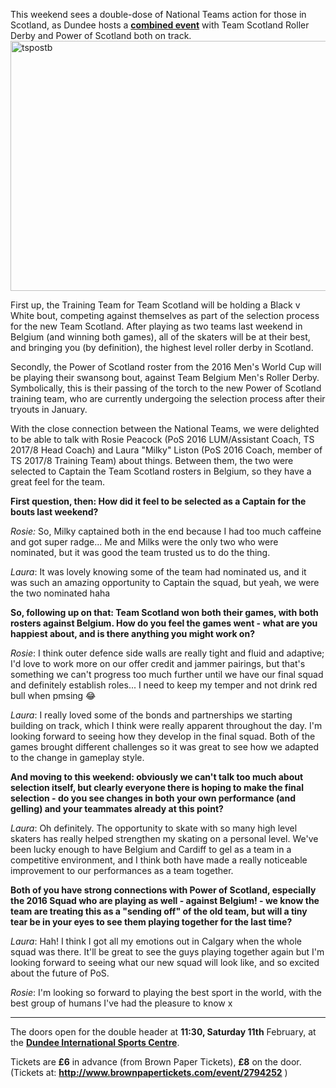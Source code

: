<html><body><p>This weekend sees a double-dose of National Teams action for those in Scotland, as Dundee hosts a <strong><a href="https://www.facebook.com/events/1382676465099043/">combined event</a></strong> with Team Scotland Roller Derby and Power of Scotland both on track.

<img class=" size-full wp-image-14736 aligncenter" src="/2017/02/tspostb.jpg" alt="tspostb" width="1071" height="400">

First up, the Training Team for Team Scotland will be holding a Black v White bout, competing against themselves as part of the selection process for the new Team Scotland. After playing as two teams last weekend in Belgium (and winning both games), all of the skaters will be at their best, and bringing you (by definition), the highest level roller derby in Scotland.

Secondly, the Power of Scotland roster from the 2016 Men's World Cup will be playing their swansong bout, against Team Belgium Men's Roller Derby. Symbolically, this is their passing of the torch to the new Power of Scotland training team, who are currently undergoing the selection process after their tryouts in January.

With the close connection between the National Teams, we were delighted to be able to talk with Rosie Peacock (PoS 2016 LUM/Assistant Coach, TS 2017/8 Head Coach) and Laura "Milky" Liston (PoS 2016 Coach, member of TS 2017/8 Training Team) about things. Between them, the two were selected to Captain the Team Scotland rosters in Belgium, so they have a great feel for the team.

<strong>First question, then: How did it feel to be selected as a Captain for the bouts last weekend?</strong>

<em>Rosie:</em> So, Milky captained both in the end because I had too much caffeine and got super radge... Me and Milks were the only two who were nominated, but it was good the team trusted us to do the thing.

<em>Laura</em>: It was lovely knowing some of the team had nominated us, and it was such an amazing opportunity to Captain the squad, but yeah, we were the two nominated haha

<strong>So, following up on that: Team Scotland won both their games, with both rosters against Belgium. How do you feel the games went - what are you happiest about, and is there anything you might work on?</strong>

<em>Rosie</em>: I think outer defence side walls are really tight and fluid and adaptive; I'd love to work more on our offer credit and jammer pairings, but that's something we can't progress too much further until we have our final squad and definitely establish roles...
I need to keep my temper and not drink red bull when pmsing 😂

<em>Laura</em>: I really loved some of the bonds and partnerships we starting building on track, which I think were really apparent throughout the day. I'm looking forward to seeing how they develop in the final squad. Both of the games brought different challenges so it was great to see how we adapted to the change in gameplay style.

<strong>And moving to this weekend: obviously we can't talk too much about selection itself, but clearly everyone there is hoping to make the final selection - do you see changes in both your own performance (and gelling) and your teammates already at this point?</strong>

<em>Laura</em>: Oh definitely. The opportunity to skate with so many high level skaters has really helped strengthen my skating on a personal level. We've been lucky enough to have Belgium and Cardiff to gel as a team in a competitive environment, and I think both have made a really noticeable improvement to our performances as a team together.

<strong>Both of you have strong connections with Power of Scotland, especially the 2016 Squad who are playing as well - against Belgium! - we know the team are treating this as a "sending off" of the old team, but will a tiny tear be in your eyes to see them playing together for the last time?</strong>

<em>Laura</em>: Hah! I think I got all my emotions out in Calgary when the whole squad was there. It'll be great to see the guys playing together again but I'm looking forward to seeing what our new squad will look like, and so excited about the future of PoS.

<em>Rosie</em>: I'm looking so forward to playing the best sport in the world, with the best group of humans I've had the pleasure to know x

</p><hr>

The doors open for the double header at <strong>11:30, Saturday 11th</strong> February, at the <strong><a href="https://www.google.co.uk/maps/place/DISC:+Dundee+International+Sports+Centre/@56.4762694,-2.9611212,17z/data=!3m1!4b1!4m5!3m4!1s0x48865cfd69198245:0x74e93fd03837f5ac!8m2!3d56.4762665!4d-2.9589272">Dundee International Sports Centre</a></strong>.

Tickets are <strong>£6</strong> in advance (from Brown Paper Tickets), <strong>£8</strong> on the door. (Tickets at: <strong><a href="http://www.brownpapertickets.com/event/2794252">http://www.brownpapertickets.com/event/2794252</a></strong> )</body></html>
